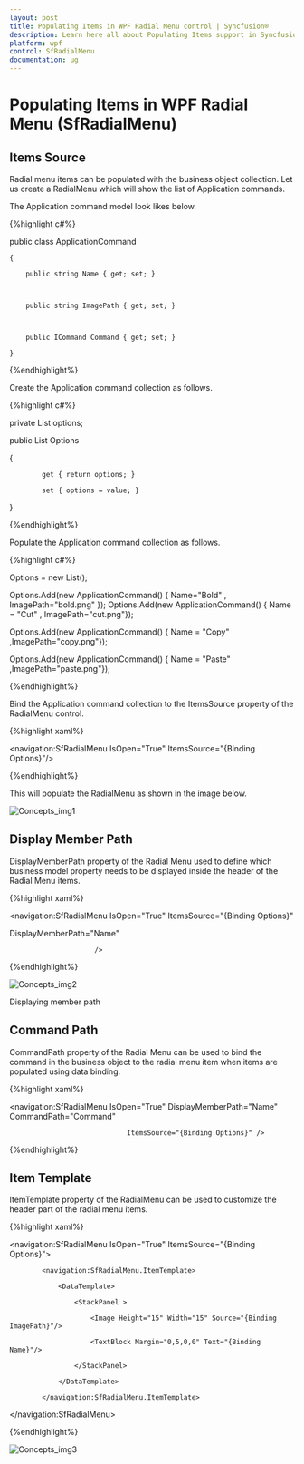 ```yaml
---
layout: post
title: Populating Items in WPF Radial Menu control | Syncfusion®
description: Learn here all about Populating Items support in Syncfusion® WPF Radial Menu (SfRadialMenu) control and more.
platform: wpf
control: SfRadialMenu 
documentation: ug
---
```


# Populating Items in WPF Radial Menu (SfRadialMenu)

## Items Source  

Radial menu items can be populated with the business object collection. Let us create a RadialMenu which will show the list of Application commands.   

The Application command model look likes below.  



{%highlight c#%}





  public class ApplicationCommand

    {

        public string Name { get; set; }



        public string ImagePath { get; set; }



        public ICommand Command { get; set; }

    }

{%endhighlight%}

Create the Application command collection as follows. 


{%highlight c#%}




private List<ApplicationCommand> options;



public List<ApplicationCommand> Options

   {

            get { return options; }

            set { options = value; }

   }



{%endhighlight%}

Populate the Application command collection as follows. 


{%highlight c#%}





 Options = new List<ApplicationCommand>(); 

 Options.Add(new ApplicationCommand() { Name="Bold" , ImagePath="bold.png" });    			  Options.Add(new ApplicationCommand() { Name = "Cut" , ImagePath="cut.png"}); 

 Options.Add(new ApplicationCommand() { Name = "Copy" ,ImagePath="copy.png"}); 

 Options.Add(new ApplicationCommand() { Name = "Paste" ,ImagePath="paste.png"});

{%endhighlight%}

Bind the Application command collection to the ItemsSource property of the RadialMenu control. 

{%highlight xaml%}



<navigation:SfRadialMenu IsOpen="True" ItemsSource="{Binding Options}"/>

{%endhighlight%}

This will populate the RadialMenu as shown in the image below. 





![Concepts_img1](Concepts_images/Concepts_img1.png)





## Display Member Path 

DisplayMemberPath property of the Radial Menu used to define which business model property needs to be displayed inside the header of the Radial Menu items.

{%highlight xaml%}





<navigation:SfRadialMenu IsOpen="True" ItemsSource="{Binding Options}"

DisplayMemberPath="Name"

                         />


{%endhighlight%}

![Concepts_img2](Concepts_images/Concepts_img2.png)



Displaying member path

## Command Path

CommandPath property of the Radial Menu can be used to bind the command in the business object to the radial menu item when items are populated using data binding. 

{%highlight xaml%}





<navigation:SfRadialMenu IsOpen="True" DisplayMemberPath="Name" CommandPath="Command"

                                 ItemsSource="{Binding Options}" />


{%endhighlight%}

## Item Template 

ItemTemplate property of the RadialMenu can be used to customize the header part of the radial menu items.  

{%highlight xaml%}

 



<navigation:SfRadialMenu IsOpen="True" ItemsSource="{Binding Options}">

            <navigation:SfRadialMenu.ItemTemplate>

                <DataTemplate>

                    <StackPanel >

                        <Image Height="15" Width="15" Source="{Binding ImagePath}"/>

                        <TextBlock Margin="0,5,0,0" Text="{Binding Name}"/>

                    </StackPanel>

                </DataTemplate>

            </navigation:SfRadialMenu.ItemTemplate>

   </navigation:SfRadialMenu>

{%endhighlight%}

![Concepts_img3](Concepts_images/Concepts_img3.png)



